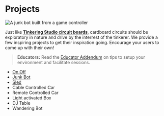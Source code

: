 # Projects

![A junk bot built from a game controller]({{site.baseurl}}/assets/gamecontrollerbot.gif)

Just like **[Tinkering Studio circuit boards](https://www.exploratorium.edu/sites/default/files/tinkering/files/Instructions/circuit_boards.pdf)**,
cardboard circuits should be exploratory in nature and drive by the interrest of the tinkerer. We provide a few inspiring projects to get their inspiration going. Encourage your users to come up with their own!

> **Educators:** Read the [Educator Addendum](https://www.exploratorium.edu/sites/default/files/tinkering/files/Instructions/circuit_boards.pdf) on tips to setup your environment and facilitate sessions.

* [On Off]({{site.baseurl}}/projects/on-off)
* [Junk Bot]({{site.baseurl}}/projects/junk-bot)
* [Sled]({{site.baseurl}}/projects/sled)
* Cable Controlled Car
* Remote Controlled Car
* Light activated Box
* DJ Table
* Wandering Bot